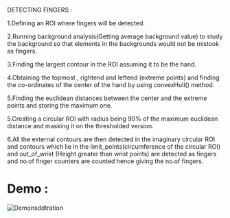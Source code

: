 
DETECTING FINGERS :

1.Defining an ROI where fingers will be detected.

2.Running background analysis(Getting average background value) to study the background so that elements in the backgrounds would not be mistook as fingers.

3.Finding the largest contour in the ROI assuming it to be the hand.

4.Obtaining the topmost , rightend and leftend (extreme points) and finding the co-ordinates of the center of the hand by using convexHull() method.

5.Finding the euclidean distances between the center and the extreme points and storing the maximum one.

5.Creating a circular ROI with radius being 90% of the maximum euclidean distance and masking it on the thresholded version.

6.All the external contours are then detected in the imaginary circular ROI and contours which lie in the limit_points(circumference of the circular ROI) and out_of_wrist (Height greater than wrist points) are detected as fingers and no.of finger counters are counted hence giving the no.of fingers.


# Demo :

![Demonsddtration](https://github.com/Prathyusha-Guduru/Data/blob/master/Finger%20Detection%20and%20Segmenting.gif)
